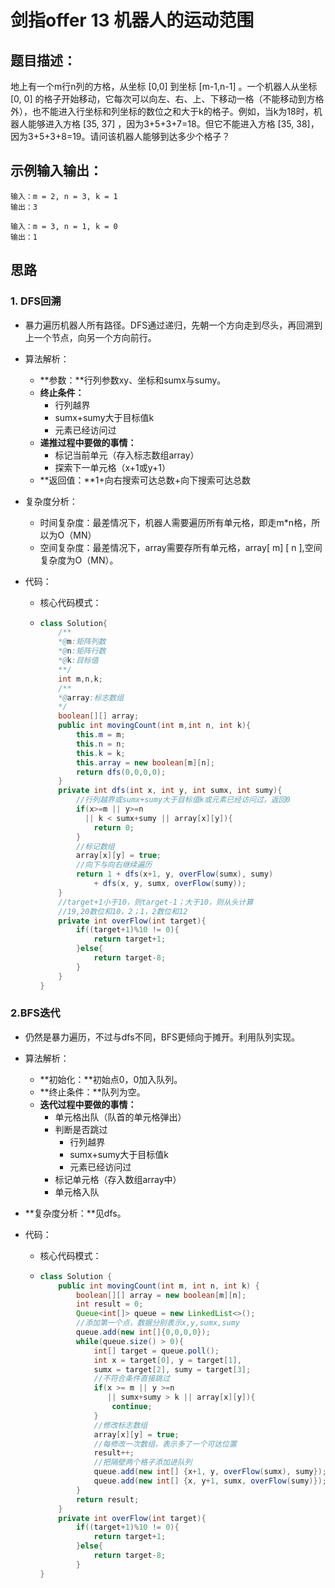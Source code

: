 # 剑指offer 13 机器人的运动范围

## 题目描述：

地上有一个m行n列的方格，从坐标 [0,0] 到坐标 [m-1,n-1] 。一个机器人从坐标 [0, 0] 的格子开始移动，它每次可以向左、右、上、下移动一格（不能移动到方格外），也不能进入行坐标和列坐标的数位之和大于k的格子。例如，当k为18时，机器人能够进入方格 [35, 37] ，因为3+5+3+7=18。但它不能进入方格 [35, 38]，因为3+5+3+8=19。请问该机器人能够到达多少个格子？

## 示例输入输出：

```
输入：m = 2, n = 3, k = 1
输出：3
```

```
输入：m = 3, n = 1, k = 0
输出：1
```

## 思路

### 1. DFS回溯

* 暴力遍历机器人所有路径。DFS通过递归，先朝一个方向走到尽头，再回溯到上一个节点，向另一个方向前行。

* 算法解析：

  * **参数：**行列参数xy、坐标和sumx与sumy。
  * **终止条件：**
    * 行列越界
    * sumx+sumy大于目标值k
    * 元素已经访问过
  * **递推过程中要做的事情：**
    * 标记当前单元（存入标志数组array）
    * 探索下一单元格（x+1或y+1）
  * **返回值：**1+向右搜索可达总数+向下搜索可达总数

* 复杂度分析：

  * 时间复杂度：最差情况下，机器人需要遍历所有单元格，即走m*n格，所以为O（MN）
  * 空间复杂度：最差情况下，array需要存所有单元格，array\[ m\] \[ n ],空间复杂度为O（MN）。

* 代码：

  * 核心代码模式：

  * ```java
    class Solution{
        /**
        *@m:矩阵列数
        *@n:矩阵行数
        *@k:目标值
        **/
        int m,n,k;
        /**
        *@array:标志数组
        */
        boolean[][] array;
        public int movingCount(int m,int n, int k){
            this.m = m;
            this.n = n;
            this.k = k;
            this.array = new boolean[m][n];
            return dfs(0,0,0,0);
        }
        private int dfs(int x, int y, int sumx, int sumy){
            //行列越界或sumx+sumy大于目标值k或元素已经访问过，返回0
            if(x>=m || y>=n 
              || k < sumx+sumy || array[x][y]){
                return 0;
            }
            //标记数组
            array[x][y] = true;
            //向下与向右继续遍历
            return 1 + dfs(x+1, y, overFlow(sumx), sumy) 
                + dfs(x, y, sumx, overFlow(sumy));
        }
        //target+1小于10，则target-1；大于10，则从头计算
        //19,20数位和10，2；1，2数位和12
        private int overFlow(int target){
            if((target+1)%10 != 0){
                return target+1;
            }else{
                return target-8;
            }
        }
    }
    ```

    

### 2.BFS迭代

* 仍然是暴力遍历，不过与dfs不同，BFS更倾向于摊开。利用队列实现。

* 算法解析：

  * **初始化：**初始点0，0加入队列。
  * **终止条件：**队列为空。
  * **迭代过程中要做的事情：**
    * 单元格出队（队首的单元格弹出）
    * 判断是否跳过
      * 行列越界
      * sumx+sumy大于目标值k
      * 元素已经访问过
    * 标记单元格（存入数组array中）
    * 单元格入队

* **复杂度分析：**见dfs。

* 代码：

  * 核心代码模式：

  * ```java
    class Solution {
        public int movingCount(int m, int n, int k) {
        	boolean[][] array = new boolean[m][n];
            int result = 0;
            Queue<int[]> queue = new LinkedList<>();
            //添加第一个点，数据分别表示x,y,sumx,sumy
            queue.add(new int[]{0,0,0,0});
            while(queue.size() > 0){
                int[] target = queue.poll();
                int x = target[0], y = target[1],
                sumx = target[2], sumy = target[3];
                //不符合条件直接跳过
                if(x >= m || y >=n 
                   || sumx+sumy > k || array[x][y]){
                    continue;
                }
                //修改标志数组
                array[x][y] = true;
                //每修改一次数组，表示多了一个可达位置
                result++;
                //把隔壁两个格子添加进队列
                queue.add(new int[] {x+1, y, overFlow(sumx), sumy});
                queue.add(new int[] {x, y+1, sumx, overFlow(sumy)});
            }
            return result;
        }
        private int overFlow(int target){
            if((target+1)%10 != 0){
                return target+1;
            }else{
                return target-8;
            }
    }
    ```

    